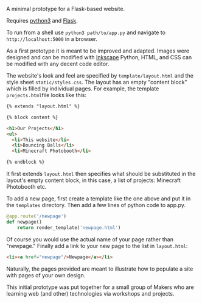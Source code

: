 A minimal prototype for a Flask-based website.

Requires [python3](https://www.python.org/) and [Flask](http://flask.pocoo.org/).

To run from a shell use `python3 path/to/app.py` and navigate to `http://localhost:5000` in a browser.

As a first prototype it is meant to be improved and adapted. Images were designed and can be modified with [Inkscape](https://inkscape.org.) Python, HTML, and CSS can be modified with any decent code editor.

The website's look and feel are specified by `template/layout.html` and the style sheet `static/styles.css`. The layout has an empty "content block" which is filled by individual pages. For example, the template `projects.html`file looks like this:

``` html
{% extends "layout.html" %}

{% block content %}

<h1>Our Projects</h1>
<ul>
  <li>This website</li>
  <li>Bouncing Balls</li>
  <li>Minecraft Photobooth</li>

{% endblock %}
```
It first extends `layout.html` then specifies what should be substituted in the layout's empty content block, in this case, a list of projects: Minecraft Photobooth etc.

To add a new page, first create a template like the one above and put it in the `templates` directory. Then add a few lines of python code to app.py.

``` python
@app.route('/newpage')
def newpage()
	return render_template('newpage.html')
```
Of course you would use the actual name of your page rather than "newpage." Finally add a link to your new page to the list in `layout.html`:

```html
<li><a href="newpage"/>Newpage</a></li>
```
Naturally, the pages provided are meant to illustrate how to populate a site with pages of your own design.

This initial prototype was put together for a small group of Makers who are learning web (and other) technologies via workshops and projects.
